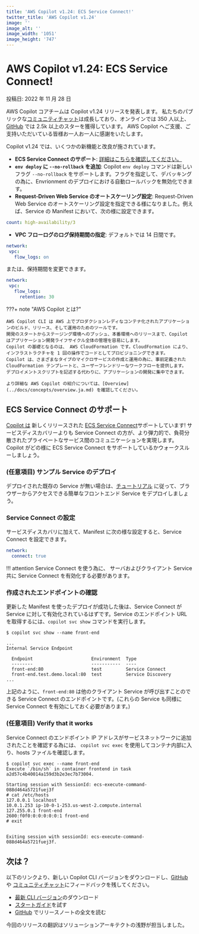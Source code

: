 ```yaml
---
title: 'AWS Copilot v1.24: ECS Service Connect!'
twitter_title: 'AWS Copilot v1.24'
image: ''
image_alt: ''
image_width: '1051'
image_height: '747'
---
```


# AWS Copilot v1.24: ECS Service Connect!

投稿日: 2022 年 11 月 28 日

AWS Copilot コアチームは Copilot v1.24 リリースを発表します。
私たちのパブリックな[コミュニティチャット](https://gitter.im/aws/copilot-cli)は成長しており、オンラインでは 350 人以上、[GitHub](http://github.com/aws/copilot-cli/) では 2.5k 以上のスターを獲得しています。
AWS Copilot へご支援、ご支持いただいている皆様お一人お一人に感謝をいたします。

Copilot v1.24 では、いくつかの新機能と改良が施されています。

- **ECS Service Connect のサポート**: [詳細はこちらを確認してください。](#ecs-service-connect-support)
- **`env deploy` に `--no-rollback` を追加**: Copilot `env deploy` コマンドは新しいフラグ `--no-rollback` をサポートします。フラグを指定して、デバッキングの為に、Envrionment のデプロイにおける自動ロールバックを無効化できます。
- **Request-Driven Web Service のオートスケーリング設定**: Request-Driven Web Service のオートスケーリング設定を指定できる様になりました。例えば、Service の Manifest において、次の様に設定できます。
```yaml
count: high-availability/3
```
- **VPC フローログのログ保持期間の指定**: デフォルトでは 14 日間です。
 ```yaml
network:
  vpc:
    flow_logs: on
 ```
 または、保持期間を変更できます。
 ```yaml
network:
  vpc:
    flow_logs:
      retention: 30
 ```


???+ note "AWS Copilot とは?"

    AWS Copilot CLI は AWS 上でプロダクションレディなコンテナ化されたアプリケーションのビルド、リリース、そして運用のためのツールです。
    開発のスタートからステージング環境へのプッシュ、本番環境へのリリースまで、Copilot はアプリケーション開発ライフサイクル全体の管理を容易にします。
    Copilot の基礎となるのは、 AWS CloudFormation です。CloudFormation により、インフラストラクチャを 1 回の操作でコードとしてプロビジョニングできます。
    Copilot は、さまざまなタイプのマイクロサービスの作成と運用の為に、事前定義された CloudFormation テンプレートと、ユーザーフレンドリーなワークフローを提供します。
    デプロイメントスクリプトを記述する代わりに、アプリケーションの開発に集中できます。

    より詳細な AWS Copilot の紹介については、[Overview](../docs/concepts/overview.ja.md) を確認してください。

<a id="ecs-service-connect-support"></a>

## ECS Service Connect のサポート
[Copilot は](../docs/developing/svc-to-svc-communication.ja.md#service-connect) 新しくリリースされた [ECS Service Connect](https://docs.aws.amazon.com/AmazonECS/latest/developerguide/service-connect.html)サポートしています! サービスディスカバリーよりも Service Connect の方が、より弾力的で、負荷分散されたプライベートなサービス間のコミュニケーションを実現します。Copilot がどの様に ECS Service Connect をサポートしているかウォークスルーしましょう。

### (任意項目) サンプル Service のデプロイ
デプロイされた既存の Service が無い場合は、[チュートリアル](../docs/getting-started/first-app-tutorial.ja.md) に従って、ブラウザーからアクセスできる簡単なフロントエンド Service をデプロイしましょう。 

### Service Connect の設定
サービスディスカバリに加えて、Manifest に次の様な設定すると、Service Connect を設定できます。

```yaml
network:
  connect: true
```

!!! attention
    Service Connect を使う為に、 サーバおよびクライアント Service 共に Service Connect を有効化する必要があります。

### 作成されたエンドポイントの確認
更新した Manifest を使ったデプロイが成功した後は、Service Connect が Service に対して有効化されているはずです。Service のエンドポイント URL を取得するには、`copilot svc show` コマンドを実行します。

```
$ copilot svc show --name front-end

...
Internal Service Endpoint

  Endpoint                      Environment  Type
  --------                      -----------  ----
  front-end:80                  test         Service Connect
  front-end.test.demo.local:80  test         Service Discovery
...
```
上記のように、`front-end:80` は他のクライアント Service が呼び出すことのできる Service Connect のエンドポイントです。(これらの Service も同様に Service Connect を有効にしておく必要があります。)

### (任意項目) Verify that it works
Service Connect のエンドポイント IP アドレスがサービスネットワークに追加されたことを確認する為には、 `copilot svc exec` を使用してコンテナ内部に入り、hosts ファイルを確認します。

```
$ copilot svc exec --name front-end
Execute `/bin/sh` in container frontend in task a2d57c4b40014a159d3b2e3ec7b73004.

Starting session with SessionId: ecs-execute-command-088d464a5721fuej3f
# cat /etc/hosts
127.0.0.1 localhost
10.0.1.253 ip-10-0-1-253.us-west-2.compute.internal
127.255.0.1 front-end
2600:f0f0:0:0:0:0:0:1 front-end
# exit


Exiting session with sessionId: ecs-execute-command-088d464a5721fuej3f.
```

## 次は？

以下のリンクより、新しい Copilot CLI バージョンをダウンロードし、[GitHub](https://github.com/aws/copilot-cli/) や [コミュニティチャット](https://gitter.im/aws/copilot-cli)にフィードバックを残してください。

- [最新 CLI バージョン](../docs/getting-started/install.ja.md)のダウンロード
- [スタートガイド](../docs/getting-started/first-app-tutorial.ja.md)を試す
- [GitHub](https://github.com/aws/copilot-cli/releases/tag/v1.24.0) でリリースノートの全文を読む


今回のリリースの翻訳はソリューションアーキテクトの浅野が担当しました。